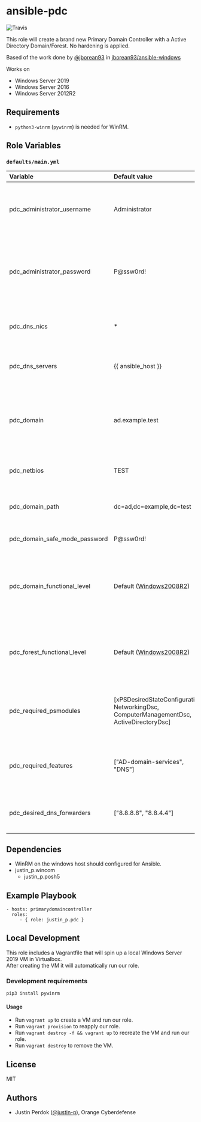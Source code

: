 # ansible-pdc

![Travis](https://img.shields.io/travis/justin-p/ansible-role-pdc?label=Travis&logo=travis&style=flat-square)

This role will create a brand new Primary Domain Controller with a Active Directory Domain/Forest. No hardening is applied.

Based of the work done by [@jborean93](https://github.com/jborean93) in [jborean93/ansible-windows](https://github.com/jborean93/ansible-windows)

Works on

- Windows Server 2019
- Windows Server 2016
- Windows Server 2012R2

## Requirements

- `python3-winrm` (`pywinrm`) is needed for WinRM.

## Role Variables

### `defaults/main.yml`

| Variable                         | Default value                       | Explanation |
|:---------------------------------|:------------------------------------|:------------|
| pdc_administrator_username       | Administrator                       | Settings this to Built-in Administrator account ensure that we know the password of NETBIOS\Administrator. 9/10 times you should leave this to the default value. |
| pdc_administrator_password       | P@ssw0rd!                           | The password of Built-in Administrator account. This password (if pdc_administrator_username left to the default value) will become the password of NETBIOS\Administrator. Change this to a strong password. |
| pdc_dns_nics                     | *                                   | The name of the ethernet adapter to setup DNS on. Defaults to wildcard. 9/10 times you should leave this to the default value. |
| pdc_dns_servers                  | {{ ansible_host }}                  | The DNS server to use on pdc_dns_nics. Defaults to `{{ ansible_host }}`. 9/10 times you should leave this to the default value. |
| pdc_domain                       | ad.example.test                     | The Domain of the new Active Directory Forest. For testing\lab purposes it's recommend to use [ad.domain.test](https://www.wikiwand.com/en/.test). For production it's recommend to use a existing domain with a ad subdomain: `ad.domain.tld` |
| pdc_netbios                      | TEST                                | The NetBIOS of the new Active Directory Forest. Change this depending on your needs. |
| pdc_domain_path                  | dc=ad,dc=example,dc=test            | The Distinguished Name of the domain. This should match the value given in pdc_domain (Example: `dc=ad,dc=domain,dc=test`) |
| pdc_domain_safe_mode_password    | P@ssw0rd!                           | The Domain Safe Mode password. Change this to a strong password. |
| pdc_domain_functional_level      | Default ([Windows2008R2](https://github.com/MicrosoftDocs/windows-powershell-docs/blob/master/docset/windows/addsdeployment/Install-ADDSForest.md#-domainmode)) | Specifies the domain functional level of the first domain in the creation of a new forest. The domain functional level cannot be lower than the forest functional level, but it can be higher. Change this depending on your needs. |
| pdc_forest_functional_level      | Default ([Windows2008R2](https://github.com/MicrosoftDocs/windows-powershell-docs/blob/master/docset/windows/addsdeployment/Install-ADDSForest.md#-forestmode)) | Specifies the forest functional level for the new forest. The default forest functional level in Windows Server is typically the same as the version you are running. Change this depending on your needs. |
| pdc_required_psmodules           | [xPSDesiredStateConfiguration, NetworkingDsc, ComputerManagementDsc, ActiveDirectoryDsc]              | PowerShell/DSC modules to install from the PSGallery. Always make sure to include `ActiveDirectoryDsc`for the `WaitForAD`-check. 9/10 times you should leave this to the default value. |
| pdc_required_features            | ["AD-domain-services", "DNS"]       | Windows Features that should be installed on the Domain Controller. Defaults to AD-domain-services and DNS. 9/10 times you should leave this to the default value. |
| pdc_desired_dns_forwarders       | ["8.8.8.8", "8.8.4.4"]              | The desired DNS Forwarders for the PDC. Defaults to Google DNS. Change this depending on your needs. |

## Dependencies

- WinRM on the windows host should configured for Ansible.
- justin_p.wincom
  - justin_p.posh5

## Example Playbook

    - hosts: primarydomaincontroller
      roles:
         - { role: justin_p.pdc }

## Local Development

This role includes a Vagrantfile that will spin up a local Windows Server 2019 VM in Virtualbox.  
After creating the VM it will automatically run our role.

### Development requirements

`pip3 install pywinrm`

#### Usage

- Run `vagrant up` to create a VM and run our role.
- Run `vagrant provision` to reapply our role.
- Run `vagrant destroy -f && vagrant up` to recreate the VM and run our role.
- Run `vagrant destroy` to remove the VM.

## License

MIT

## Authors

- Justin Perdok ([@justin-p](https://github.com/justin-p/)), Orange Cyberdefense
